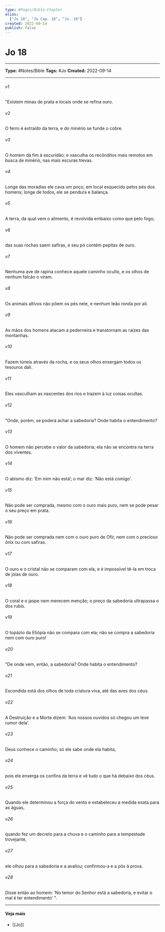 ```yaml
---
type: #Pages/Bible-Chapter
alias:
  ["Jo 18", "Jo Cap. 18", "Jo. 18"]
created: 2022-09-14
publish: false
---
```


# Jo 18

---

**Type:** #Notes/Bible
**Tags:** #Jo
**Created:** 2022-09-14

---

###### v1
"Existem minas de prata e locais onde se refina ouro.
###### v2
O ferro é extraído da terra, e do minério se funde o cobre.
###### v3
O homem dá fim à escuridão; e vasculha os recônditos mais remotos em busca de minério, nas mais escuras trevas.
###### v4
Longe das moradias ele cava um poço, em local esquecido pelos pés dos homens; longe de todos, ele se pendura e balança.
###### v5
A terra, da qual vem o alimento, é revolvida embaixo como que pelo fogo;
###### v6
das suas rochas saem safiras, e seu pó contém pepitas de ouro.
###### v7
Nenhuma ave de rapina conhece aquele caminho oculto, e os olhos de nenhum falcão o viram.
###### v8
Os animais altivos não põem os pés nele, e nenhum leão ronda por ali.
###### v9
As mãos dos homens atacam a pederneira e transtornam as raízes das montanhas.
###### v10
Fazem túneis através da rocha, e os seus olhos enxergam todos os tesouros dali.
###### v11
Eles vasculham as nascentes dos rios e trazem à luz coisas ocultas.
###### v12
"Onde, porém, se poderá achar a sabedoria? Onde habita o entendimento?
###### v13
O homem não percebe o valor da sabedoria; ela não se encontra na terra dos viventes.
###### v14
O abismo diz: ‘Em mim não está’; o mar diz: ‘Não está comigo’.
###### v15
Não pode ser comprada, mesmo com o ouro mais puro, nem se pode pesar o seu preço em prata.
###### v16
Não pode ser comprada nem com o ouro puro de Ofir, nem com o precioso ônix ou com safiras.
###### v17
O ouro e o cristal não se comparam com ela, e é impossível tê-la em troca de jóias de ouro.
###### v18
O coral e o jaspe nem merecem menção; o preço da sabedoria ultrapassa o dos rubis.
###### v19
O topázio da Etiópia não se compara com ela; não se compra a sabedoria nem com ouro puro!
###### v20
"De onde vem, então, a sabedoria? Onde habita o entendimento?
###### v21
Escondida está dos olhos de toda criatura viva, até das aves dos céus.
###### v22
A Destruição e a Morte dizem: ‘Aos nossos ouvidos só chegou um leve rumor dela’.
###### v23
Deus conhece o caminho; só ele sabe onde ela habita,
###### v24
pois ele enxerga os confins da terra e vê tudo o que há debaixo dos céus.
###### v25
Quando ele determinou a força do vento e estabeleceu a medida exata para as águas,
###### v26
quando fez um decreto para a chuva e o caminho para a tempestade trovejante,
###### v27
ele olhou para a sabedoria e a avaliou; confirmou-a e a pôs à prova.
###### v28
Disse então ao homem: ‘No temor do Senhor está a sabedoria, e evitar o mal é ter entendimento’ ".


---

#### Veja mais

- [[Jo]]
